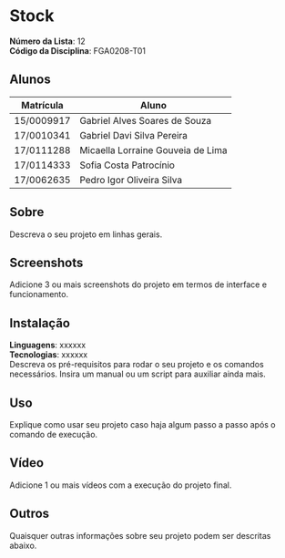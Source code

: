 # Stock

**Número da Lista**: 12<br>
**Código da Disciplina**: FGA0208-T01<br>

## Alunos

| Matrícula  | Aluno                             |
| ---------- | --------------------------------- |
| 15/0009917 | Gabriel Alves Soares de Souza     |
| 17/0010341 | Gabriel Davi Silva Pereira        |
| 17/0111288 | Micaella Lorraine Gouveia de Lima |
| 17/0114333 | Sofia Costa Patrocínio            |
| 17/0062635 | Pedro Igor Oliveira Silva         |

## Sobre

Descreva o seu projeto em linhas gerais.

## Screenshots

Adicione 3 ou mais screenshots do projeto em termos de interface e funcionamento.

## Instalação

**Linguagens**: xxxxxx<br>
**Tecnologias**: xxxxxx<br>
Descreva os pré-requisitos para rodar o seu projeto e os comandos necessários.
Insira um manual ou um script para auxiliar ainda mais.

## Uso

Explique como usar seu projeto caso haja algum passo a passo após o comando de execução.

## Vídeo

Adicione 1 ou mais vídeos com a execução do projeto final.

## Outros

Quaisquer outras informações sobre seu projeto podem ser descritas abaixo.
